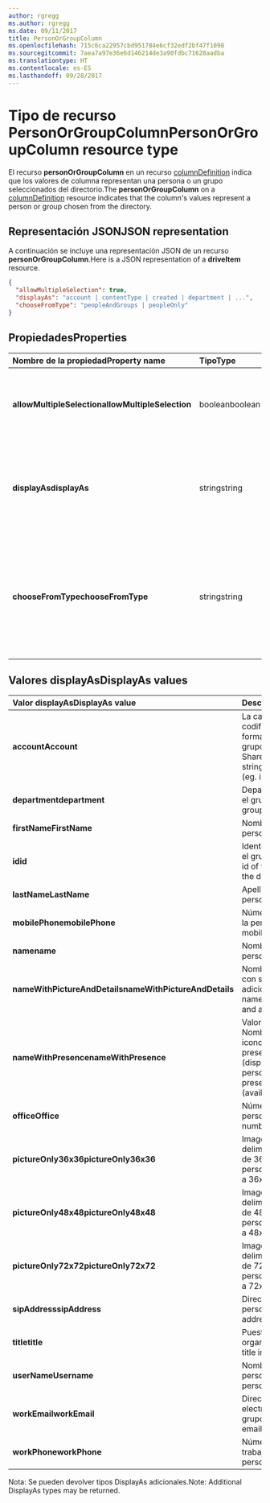 ```yaml
---
author: rgregg
ms.author: rgregg
ms.date: 09/11/2017
title: PersonOrGroupColumn
ms.openlocfilehash: 715c6ca22957cbd951784e6cf32edf2bf47f1098
ms.sourcegitcommit: 7aea7a97e36e6d146214de3a90fdbc71628aadba
ms.translationtype: HT
ms.contentlocale: es-ES
ms.lasthandoff: 09/28/2017
---
```

# <a name="personorgroupcolumn-resource-type"></a><span data-ttu-id="858c5-102">Tipo de recurso PersonOrGroupColumn</span><span class="sxs-lookup"><span data-stu-id="858c5-102">PersonOrGroupColumn resource type</span></span>

<span data-ttu-id="858c5-103">El recurso **personOrGroupColumn** en un recurso [columnDefinition](columnDefinition.md) indica que los valores de columna representan una persona o un grupo seleccionados del directorio.</span><span class="sxs-lookup"><span data-stu-id="858c5-103">The **personOrGroupColumn** on a [columnDefinition](columnDefinition.md) resource indicates that the column's values represent a person or group chosen from the directory.</span></span>

## <a name="json-representation"></a><span data-ttu-id="858c5-104">Representación JSON</span><span class="sxs-lookup"><span data-stu-id="858c5-104">JSON representation</span></span>

<span data-ttu-id="858c5-105">A continuación se incluye una representación JSON de un recurso **personOrGroupColumn**.</span><span class="sxs-lookup"><span data-stu-id="858c5-105">Here is a JSON representation of a **driveItem** resource.</span></span>
<!-- { "blockType": "resource", "@type": "microsoft.graph.personOrGroupColumn", "@property.aka": "chooseFromType=format" } -->

```json
{
  "allowMultipleSelection": true,
  "displayAs": "account | contentType | created | department | ...",
  "chooseFromType": "peopleAndGroups | peopleOnly"
}
```

## <a name="properties"></a><span data-ttu-id="858c5-106">Propiedades</span><span class="sxs-lookup"><span data-stu-id="858c5-106">Properties</span></span>

| <span data-ttu-id="858c5-107">Nombre de la propiedad</span><span class="sxs-lookup"><span data-stu-id="858c5-107">Property name</span></span>              | <span data-ttu-id="858c5-108">Tipo</span><span class="sxs-lookup"><span data-stu-id="858c5-108">Type</span></span>    | <span data-ttu-id="858c5-109">Descripción</span><span class="sxs-lookup"><span data-stu-id="858c5-109">Description</span></span>
|:---------------------------|:--------|:--------------------------------------
| <span data-ttu-id="858c5-110">**allowMultipleSelection**</span><span class="sxs-lookup"><span data-stu-id="858c5-110">**allowMultipleSelection**</span></span> | <span data-ttu-id="858c5-111">boolean</span><span class="sxs-lookup"><span data-stu-id="858c5-111">boolean</span></span> | <span data-ttu-id="858c5-112">Indica si se pueden seleccionar varios valores desde el origen.</span><span class="sxs-lookup"><span data-stu-id="858c5-112">Indicates whether multiple values can be selected from the source.</span></span>
| <span data-ttu-id="858c5-113">**displayAs**</span><span class="sxs-lookup"><span data-stu-id="858c5-113">**displayAs**</span></span>              | <span data-ttu-id="858c5-114">string</span><span class="sxs-lookup"><span data-stu-id="858c5-114">string</span></span>  | <span data-ttu-id="858c5-115">Cómo mostrar la información sobre la persona o el grupo elegido.</span><span class="sxs-lookup"><span data-stu-id="858c5-115">How to display the information about the person or group chosen.</span></span> <span data-ttu-id="858c5-116">Véalo a continuación.</span><span class="sxs-lookup"><span data-stu-id="858c5-116">See below.</span></span>
| <span data-ttu-id="858c5-117">**chooseFromType**</span><span class="sxs-lookup"><span data-stu-id="858c5-117">**chooseFromType**</span></span>         | <span data-ttu-id="858c5-118">string</span><span class="sxs-lookup"><span data-stu-id="858c5-118">string</span></span>  | <span data-ttu-id="858c5-119">Si quiere permitir la selección solo de personas, o de personas y grupos.</span><span class="sxs-lookup"><span data-stu-id="858c5-119">Whether to allow selection of people only, or people and groups.</span></span> <span data-ttu-id="858c5-120">Debe ser `peopleAndGroups` o `peopleOnly`.</span><span class="sxs-lookup"><span data-stu-id="858c5-120">Must be one of `peopleAndGroups` or `peopleOnly`.</span></span>

## <a name="displayas-values"></a><span data-ttu-id="858c5-121">Valores displayAs</span><span class="sxs-lookup"><span data-stu-id="858c5-121">DisplayAs values</span></span>

| <span data-ttu-id="858c5-122">Valor displayAs</span><span class="sxs-lookup"><span data-stu-id="858c5-122">DisplayAs value</span></span>               | <span data-ttu-id="858c5-123">Descripción</span><span class="sxs-lookup"><span data-stu-id="858c5-123">Description</span></span>
|:------------------------------|:-----------------------
| <span data-ttu-id="858c5-124">**account**</span><span class="sxs-lookup"><span data-stu-id="858c5-124">**Account**</span></span>                   | <span data-ttu-id="858c5-125">La cadena de notificación codificada de SharePoint sin formato de la persona o el grupo (por ejemplo,</span><span class="sxs-lookup"><span data-stu-id="858c5-125">The raw SharePoint encoded claim string for the person or group (eg.</span></span> <span data-ttu-id="858c5-126">i:0#.f</span><span class="sxs-lookup"><span data-stu-id="858c5-126">i:0#.f</span></span>|<span data-ttu-id="858c5-127">pertenencia</span><span class="sxs-lookup"><span data-stu-id="858c5-127">membership</span></span>|<span data-ttu-id="858c5-128">jane@contoso.com).</span><span class="sxs-lookup"><span data-stu-id="858c5-128">jane@contoso.com).</span></span>
| <span data-ttu-id="858c5-129">**department**</span><span class="sxs-lookup"><span data-stu-id="858c5-129">**department**</span></span>                | <span data-ttu-id="858c5-130">Departamento de la persona o el grupo.</span><span class="sxs-lookup"><span data-stu-id="858c5-130">The person or group's department.</span></span>
| <span data-ttu-id="858c5-131">**firstName**</span><span class="sxs-lookup"><span data-stu-id="858c5-131">**FirstName**</span></span>                 | <span data-ttu-id="858c5-132">Nombre de la persona.</span><span class="sxs-lookup"><span data-stu-id="858c5-132">The person's given name.</span></span>
| <span data-ttu-id="858c5-133">**id**</span><span class="sxs-lookup"><span data-stu-id="858c5-133">**id**</span></span>                        | <span data-ttu-id="858c5-134">Identificador de la persona o el grupo en el directorio.</span><span class="sxs-lookup"><span data-stu-id="858c5-134">The id of the person or group in the directory.</span></span>
| <span data-ttu-id="858c5-135">**lastName**</span><span class="sxs-lookup"><span data-stu-id="858c5-135">**LastName**</span></span>                  | <span data-ttu-id="858c5-136">Apellido de la persona.</span><span class="sxs-lookup"><span data-stu-id="858c5-136">The person's given name.</span></span>
| <span data-ttu-id="858c5-137">**mobilePhone**</span><span class="sxs-lookup"><span data-stu-id="858c5-137">**mobilePhone**</span></span>               | <span data-ttu-id="858c5-138">Número de teléfono móvil de la persona.</span><span class="sxs-lookup"><span data-stu-id="858c5-138">The contact's mobile phone number.</span></span>
| <span data-ttu-id="858c5-139">**name**</span><span class="sxs-lookup"><span data-stu-id="858c5-139">**name**</span></span>                      | <span data-ttu-id="858c5-140">Nombre de la persona.</span><span class="sxs-lookup"><span data-stu-id="858c5-140">The person's given name.</span></span>
| <span data-ttu-id="858c5-141">**nameWithPictureAndDetails**</span><span class="sxs-lookup"><span data-stu-id="858c5-141">**nameWithPictureAndDetails**</span></span> | <span data-ttu-id="858c5-142">Nombre de la persona junto con su imagen y detalles adicionales.</span><span class="sxs-lookup"><span data-stu-id="858c5-142">The person's name along with their picture and additional details.</span></span>
| <span data-ttu-id="858c5-143">**nameWithPresence**</span><span class="sxs-lookup"><span data-stu-id="858c5-143">**nameWithPresence**</span></span>          | <span data-ttu-id="858c5-144">Valor predeterminado.</span><span class="sxs-lookup"><span data-stu-id="858c5-144">Default.</span></span> <span data-ttu-id="858c5-145">Nombre de la persona con un icono de indicador de presencia (disponible/ocupado/etc.).</span><span class="sxs-lookup"><span data-stu-id="858c5-145">The person's name with a presence indicator icon (available/busy/etc.)</span></span>
| <span data-ttu-id="858c5-146">**office**</span><span class="sxs-lookup"><span data-stu-id="858c5-146">**Office**</span></span>                    | <span data-ttu-id="858c5-147">Número de la oficina de la persona.</span><span class="sxs-lookup"><span data-stu-id="858c5-147">The person's office number.</span></span>
| <span data-ttu-id="858c5-148">**pictureOnly36x36**</span><span class="sxs-lookup"><span data-stu-id="858c5-148">**pictureOnly36x36**</span></span>          | <span data-ttu-id="858c5-149">Imagen de la persona, delimitado por un cuadrado de 36x36 píxeles.</span><span class="sxs-lookup"><span data-stu-id="858c5-149">The person's picture, bounded by a 36x36 px square.</span></span>
| <span data-ttu-id="858c5-150">**pictureOnly48x48**</span><span class="sxs-lookup"><span data-stu-id="858c5-150">**pictureOnly48x48**</span></span>          | <span data-ttu-id="858c5-151">Imagen de la persona, delimitado por un cuadrado de 48x48 píxeles.</span><span class="sxs-lookup"><span data-stu-id="858c5-151">The person's picture, bounded by a 48x48 px square.</span></span>
| <span data-ttu-id="858c5-152">**pictureOnly72x72**</span><span class="sxs-lookup"><span data-stu-id="858c5-152">**pictureOnly72x72**</span></span>          | <span data-ttu-id="858c5-153">Imagen de la persona, delimitado por un cuadrado de 72x72 píxeles.</span><span class="sxs-lookup"><span data-stu-id="858c5-153">The person's picture, bounded by a 72x72 px square.</span></span>
| <span data-ttu-id="858c5-154">**sipAddress**</span><span class="sxs-lookup"><span data-stu-id="858c5-154">**sipAddress**</span></span>                | <span data-ttu-id="858c5-155">Dirección SIP de la persona.</span><span class="sxs-lookup"><span data-stu-id="858c5-155">The person's sip address.</span></span>
| <span data-ttu-id="858c5-156">**title**</span><span class="sxs-lookup"><span data-stu-id="858c5-156">**title**</span></span>                     | <span data-ttu-id="858c5-157">Puesto de la persona en la organización.</span><span class="sxs-lookup"><span data-stu-id="858c5-157">The person's title in the organization.</span></span>
| <span data-ttu-id="858c5-158">**userName**</span><span class="sxs-lookup"><span data-stu-id="858c5-158">**Username**</span></span>                  | <span data-ttu-id="858c5-159">Nombre de usuario de la persona o el grupo.</span><span class="sxs-lookup"><span data-stu-id="858c5-159">The person or group's user name.</span></span>
| <span data-ttu-id="858c5-160">**workEmail**</span><span class="sxs-lookup"><span data-stu-id="858c5-160">**workEmail**</span></span>                 | <span data-ttu-id="858c5-161">Dirección de correo electrónico de la persona o el grupo.</span><span class="sxs-lookup"><span data-stu-id="858c5-161">The person or group's email address.</span></span>
| <span data-ttu-id="858c5-162">**workPhone**</span><span class="sxs-lookup"><span data-stu-id="858c5-162">**workPhone**</span></span>                 | <span data-ttu-id="858c5-163">Número de teléfono del trabajo de la persona.</span><span class="sxs-lookup"><span data-stu-id="858c5-163">The person's work phone number.</span></span>

<span data-ttu-id="858c5-164">Nota: Se pueden devolver tipos DisplayAs adicionales.</span><span class="sxs-lookup"><span data-stu-id="858c5-164">Note: Additional DisplayAs types may be returned.</span></span>

<!-- {
  "type": "#page.annotation",
  "description": "",
  "keywords": "",
  "section": "documentation",
  "tocPath": "Resources/PersonOrGroupColumn"
} -->
